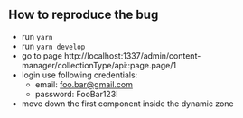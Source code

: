 ## How to reproduce the bug

- run `yarn`
- run `yarn develop`
- go to page http://localhost:1337/admin/content-manager/collectionType/api::page.page/1
- login use following credentials:
  - email: foo.bar@gmail.com
  - password: FooBar123!
- move down the first component inside the dynamic zone
